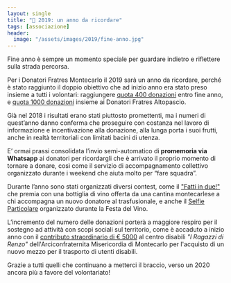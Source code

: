 ```yaml
---
layout: single
title: "🎁 2019: un anno da ricordare"
tags: [associazione]
header:
  image: "/assets/images/2019/fine-anno.jpg"
---
```


Fine anno è sempre un momento speciale per guardare indietro e riflettere sulla strada percorsa.

Per i Donatori Fratres Montecarlo il 2019 sarà un anno da ricordare, perché è stato raggiunto il doppio obiettivo che ad inizio anno era stato preso insieme a tutti i volontari: raggiungere [quota 400 donazioni](/2019/02/02/400-donazioni.html) entro fine anno, e [quota 1000 donazioni](/2019/04/24/quota-1000-altopascio-montecarlo.html) insieme ai Donatori Fratres Altopascio.

Già nel 2018 i risultati erano stati piuttosto promettenti, ma i numeri di quest’anno danno conferma che proseguire con costanza nel lavoro di informazione e incentivazione alla donazione, alla lunga porta i suoi frutti, anche in realtà territoriali con limitati bacini di utenza.

E’ ormai prassi consolidata l’invio semi-automatico di **promemoria via Whatsapp** ai donatori per ricordargli che è arrivato il proprio momento di tornare a donare, così come il servizio di accompagnamento collettivo organizzato durante i weekend che aiuta molto per “fare squadra”.

Durante l’anno sono stati organizzati diversi contest, come il ["Fatti in due!"](/2019/concorso-fatti-in-due.html) che premia con una bottiglia di vino offerta da una cantina montecarlese a chi accompagna un nuovo donatore al trasfusionale, e anche il [Selfie Particolare](/2019/08/20/selfie-particolare-festa-del-vino-montecarlo.html) organizzato durante la Festa del Vino.

L’incremento del numero delle donazioni porterà a maggiore respiro per il sostegno ad attività con scopi sociali sul territorio, come è accaduto a inizio anno con il [contributo straordinario di € 5000](/2019/06/07/festa-donatore.html) al centro disabili *"I Ragazzi di Renzo"* dell'Arciconfraternita Misericordia di Montecarlo per l'acquisto di un nuovo mezzo per il trasporto di utenti disabili.

Grazie a tutti quelli che continuano a metterci il braccio, verso un 2020 ancora più a favore del volontariato!
